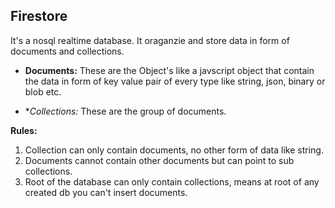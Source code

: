 ## Firestore 

It's a nosql realtime database. It oraganzie and store data in form of documents and collections.

  - **Documents:** These are the Object's like a javscript object that contain the data in form of key value pair of every type like string, json, binary or blob etc.

  - **Collections:* These are the group of documents.


**Rules:**

1. Collection can only contain documents, no other form of data like string.
2. Documents cannot contain other documents but can point to sub collections.
3. Root of the database can only contain collections, means at root of any created db you can't insert documents.